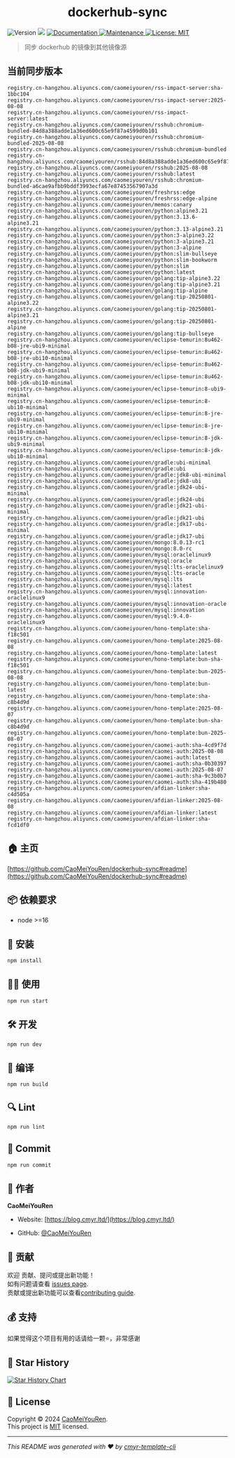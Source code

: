 <h1 align="center">dockerhub-sync </h1>
<p>
  <img alt="Version" src="https://img.shields.io/badge/version-0.1.0-blue.svg?cacheSeconds=2592000" />
  <img src="https://img.shields.io/badge/node-%3E%3D16-blue.svg" />
  <a href="https://github.com/CaoMeiYouRen/dockerhub-sync#readme" target="_blank">
    <img alt="Documentation" src="https://img.shields.io/badge/documentation-yes-brightgreen.svg" />
  </a>
  <a href="https://github.com/CaoMeiYouRen/dockerhub-sync/graphs/commit-activity" target="_blank">
    <img alt="Maintenance" src="https://img.shields.io/badge/Maintained%3F-yes-green.svg" />
  </a>
  <a href="https://github.com/CaoMeiYouRen/dockerhub-sync/blob/master/LICENSE" target="_blank">
    <img alt="License: MIT" src="https://img.shields.io/github/license/CaoMeiYouRen/dockerhub-sync?color=yellow" />
  </a>
</p>


> 同步 dockerhub 的镜像到其他镜像源

## 当前同步版本

<!-- DOCKER_START -->
```
registry.cn-hangzhou.aliyuncs.com/caomeiyouren/rss-impact-server:sha-1bbc104
registry.cn-hangzhou.aliyuncs.com/caomeiyouren/rss-impact-server:2025-08-08
registry.cn-hangzhou.aliyuncs.com/caomeiyouren/rss-impact-server:latest
registry.cn-hangzhou.aliyuncs.com/caomeiyouren/rsshub:chromium-bundled-84d8a388adde1a36ed600c65e9f87a4599d0b101
registry.cn-hangzhou.aliyuncs.com/caomeiyouren/rsshub:chromium-bundled-2025-08-08
registry.cn-hangzhou.aliyuncs.com/caomeiyouren/rsshub:chromium-bundled
registry.cn-hangzhou.aliyuncs.com/caomeiyouren/rsshub:84d8a388adde1a36ed600c65e9f87a4599d0b101
registry.cn-hangzhou.aliyuncs.com/caomeiyouren/rsshub:2025-08-08
registry.cn-hangzhou.aliyuncs.com/caomeiyouren/rsshub:latest
registry.cn-hangzhou.aliyuncs.com/caomeiyouren/rsshub:chromium-bundled-a6cae9afbb9bddf3993ecfa67e87453567907a3d
registry.cn-hangzhou.aliyuncs.com/caomeiyouren/freshrss:edge
registry.cn-hangzhou.aliyuncs.com/caomeiyouren/freshrss:edge-alpine
registry.cn-hangzhou.aliyuncs.com/caomeiyouren/memos:canary
registry.cn-hangzhou.aliyuncs.com/caomeiyouren/python:alpine3.21
registry.cn-hangzhou.aliyuncs.com/caomeiyouren/python:3.13.6-alpine3.21
registry.cn-hangzhou.aliyuncs.com/caomeiyouren/python:3.13-alpine3.21
registry.cn-hangzhou.aliyuncs.com/caomeiyouren/python:3-alpine3.22
registry.cn-hangzhou.aliyuncs.com/caomeiyouren/python:3-alpine3.21
registry.cn-hangzhou.aliyuncs.com/caomeiyouren/python:3-alpine
registry.cn-hangzhou.aliyuncs.com/caomeiyouren/python:slim-bullseye
registry.cn-hangzhou.aliyuncs.com/caomeiyouren/python:slim-bookworm
registry.cn-hangzhou.aliyuncs.com/caomeiyouren/python:slim
registry.cn-hangzhou.aliyuncs.com/caomeiyouren/python:latest
registry.cn-hangzhou.aliyuncs.com/caomeiyouren/golang:tip-alpine3.22
registry.cn-hangzhou.aliyuncs.com/caomeiyouren/golang:tip-alpine3.21
registry.cn-hangzhou.aliyuncs.com/caomeiyouren/golang:tip-alpine
registry.cn-hangzhou.aliyuncs.com/caomeiyouren/golang:tip-20250801-alpine3.22
registry.cn-hangzhou.aliyuncs.com/caomeiyouren/golang:tip-20250801-alpine3.21
registry.cn-hangzhou.aliyuncs.com/caomeiyouren/golang:tip-20250801-alpine
registry.cn-hangzhou.aliyuncs.com/caomeiyouren/golang:tip-bullseye
registry.cn-hangzhou.aliyuncs.com/caomeiyouren/eclipse-temurin:8u462-b08-jre-ubi9-minimal
registry.cn-hangzhou.aliyuncs.com/caomeiyouren/eclipse-temurin:8u462-b08-jre-ubi10-minimal
registry.cn-hangzhou.aliyuncs.com/caomeiyouren/eclipse-temurin:8u462-b08-jdk-ubi9-minimal
registry.cn-hangzhou.aliyuncs.com/caomeiyouren/eclipse-temurin:8u462-b08-jdk-ubi10-minimal
registry.cn-hangzhou.aliyuncs.com/caomeiyouren/eclipse-temurin:8-ubi9-minimal
registry.cn-hangzhou.aliyuncs.com/caomeiyouren/eclipse-temurin:8-ubi10-minimal
registry.cn-hangzhou.aliyuncs.com/caomeiyouren/eclipse-temurin:8-jre-ubi9-minimal
registry.cn-hangzhou.aliyuncs.com/caomeiyouren/eclipse-temurin:8-jre-ubi10-minimal
registry.cn-hangzhou.aliyuncs.com/caomeiyouren/eclipse-temurin:8-jdk-ubi9-minimal
registry.cn-hangzhou.aliyuncs.com/caomeiyouren/eclipse-temurin:8-jdk-ubi10-minimal
registry.cn-hangzhou.aliyuncs.com/caomeiyouren/gradle:ubi-minimal
registry.cn-hangzhou.aliyuncs.com/caomeiyouren/gradle:ubi
registry.cn-hangzhou.aliyuncs.com/caomeiyouren/gradle:jdk8-ubi-minimal
registry.cn-hangzhou.aliyuncs.com/caomeiyouren/gradle:jdk8-ubi
registry.cn-hangzhou.aliyuncs.com/caomeiyouren/gradle:jdk24-ubi-minimal
registry.cn-hangzhou.aliyuncs.com/caomeiyouren/gradle:jdk24-ubi
registry.cn-hangzhou.aliyuncs.com/caomeiyouren/gradle:jdk21-ubi-minimal
registry.cn-hangzhou.aliyuncs.com/caomeiyouren/gradle:jdk21-ubi
registry.cn-hangzhou.aliyuncs.com/caomeiyouren/gradle:jdk17-ubi-minimal
registry.cn-hangzhou.aliyuncs.com/caomeiyouren/gradle:jdk17-ubi
registry.cn-hangzhou.aliyuncs.com/caomeiyouren/mongo:8.0.13-rc1
registry.cn-hangzhou.aliyuncs.com/caomeiyouren/mongo:8.0-rc
registry.cn-hangzhou.aliyuncs.com/caomeiyouren/mysql:oraclelinux9
registry.cn-hangzhou.aliyuncs.com/caomeiyouren/mysql:oracle
registry.cn-hangzhou.aliyuncs.com/caomeiyouren/mysql:lts-oraclelinux9
registry.cn-hangzhou.aliyuncs.com/caomeiyouren/mysql:lts-oracle
registry.cn-hangzhou.aliyuncs.com/caomeiyouren/mysql:lts
registry.cn-hangzhou.aliyuncs.com/caomeiyouren/mysql:latest
registry.cn-hangzhou.aliyuncs.com/caomeiyouren/mysql:innovation-oraclelinux9
registry.cn-hangzhou.aliyuncs.com/caomeiyouren/mysql:innovation-oracle
registry.cn-hangzhou.aliyuncs.com/caomeiyouren/mysql:innovation
registry.cn-hangzhou.aliyuncs.com/caomeiyouren/mysql:9.4.0-oraclelinux9
registry.cn-hangzhou.aliyuncs.com/caomeiyouren/hono-template:sha-f18c501
registry.cn-hangzhou.aliyuncs.com/caomeiyouren/hono-template:2025-08-08
registry.cn-hangzhou.aliyuncs.com/caomeiyouren/hono-template:latest
registry.cn-hangzhou.aliyuncs.com/caomeiyouren/hono-template:bun-sha-f18c501
registry.cn-hangzhou.aliyuncs.com/caomeiyouren/hono-template:bun-2025-08-08
registry.cn-hangzhou.aliyuncs.com/caomeiyouren/hono-template:bun-latest
registry.cn-hangzhou.aliyuncs.com/caomeiyouren/hono-template:sha-c8b4d9d
registry.cn-hangzhou.aliyuncs.com/caomeiyouren/hono-template:2025-08-07
registry.cn-hangzhou.aliyuncs.com/caomeiyouren/hono-template:bun-sha-c8b4d9d
registry.cn-hangzhou.aliyuncs.com/caomeiyouren/hono-template:bun-2025-08-07
registry.cn-hangzhou.aliyuncs.com/caomeiyouren/caomei-auth:sha-4cd9f7d
registry.cn-hangzhou.aliyuncs.com/caomeiyouren/caomei-auth:2025-08-08
registry.cn-hangzhou.aliyuncs.com/caomeiyouren/caomei-auth:latest
registry.cn-hangzhou.aliyuncs.com/caomeiyouren/caomei-auth:sha-0b30397
registry.cn-hangzhou.aliyuncs.com/caomeiyouren/caomei-auth:2025-08-07
registry.cn-hangzhou.aliyuncs.com/caomeiyouren/caomei-auth:sha-9c3b0b7
registry.cn-hangzhou.aliyuncs.com/caomeiyouren/caomei-auth:sha-419b480
registry.cn-hangzhou.aliyuncs.com/caomeiyouren/afdian-linker:sha-c4d505a
registry.cn-hangzhou.aliyuncs.com/caomeiyouren/afdian-linker:2025-08-08
registry.cn-hangzhou.aliyuncs.com/caomeiyouren/afdian-linker:latest
registry.cn-hangzhou.aliyuncs.com/caomeiyouren/afdian-linker:sha-fcd1df0
```
<!-- DOCKER_END -->

## 🏠 主页

[https://github.com/CaoMeiYouRen/dockerhub-sync#readme](https://github.com/CaoMeiYouRen/dockerhub-sync#readme)


## 📦 依赖要求


- node >=16

## 🚀 安装

```sh
npm install
```

## 👨‍💻 使用

```sh
npm run start
```

## 🛠️ 开发

```sh
npm run dev
```

## 🔧 编译

```sh
npm run build
```

## 🔍 Lint

```sh
npm run lint
```

## 💾 Commit

```sh
npm run commit
```


## 👤 作者


**CaoMeiYouRen**

* Website: [https://blog.cmyr.ltd/](https://blog.cmyr.ltd/)

* GitHub: [@CaoMeiYouRen](https://github.com/CaoMeiYouRen)


## 🤝 贡献

欢迎 贡献、提问或提出新功能！<br />如有问题请查看 [issues page](https://github.com/CaoMeiYouRen/dockerhub-sync/issues). <br/>贡献或提出新功能可以查看[contributing guide](https://github.com/CaoMeiYouRen/dockerhub-sync/blob/master/CONTRIBUTING.md).

## 💰 支持

如果觉得这个项目有用的话请给一颗⭐️，非常感谢

## 🌟 Star History

[![Star History Chart](https://api.star-history.com/svg?repos=CaoMeiYouRen/dockerhub-sync&type=Date)](https://star-history.com/#CaoMeiYouRen/dockerhub-sync&Date)

## 📝 License

Copyright © 2024 [CaoMeiYouRen](https://github.com/CaoMeiYouRen).<br />
This project is [MIT](https://github.com/CaoMeiYouRen/dockerhub-sync/blob/master/LICENSE) licensed.

***
_This README was generated with ❤️ by [cmyr-template-cli](https://github.com/CaoMeiYouRen/cmyr-template-cli)_

